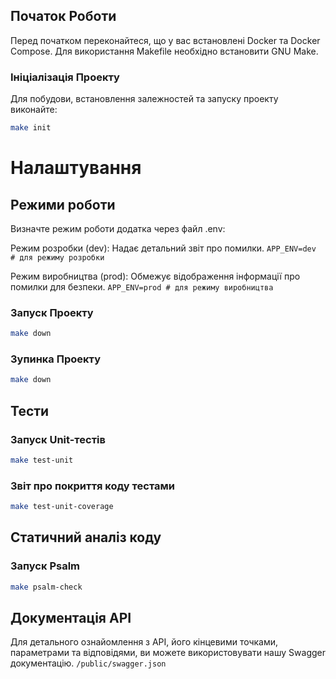 ## Початок Роботи

Перед початком переконайтеся, що у вас встановлені Docker та Docker Compose. Для використання Makefile необхідно встановити GNU Make.

### Ініціалізація Проекту

Для побудови, встановлення залежностей та запуску проекту виконайте:

```sh
make init
```

# Налаштування

## Режими роботи
Визначте режим роботи додатка через файл .env:

Режим розробки (dev): Надає детальний звіт про помилки.
`APP_ENV=dev  # для режиму розробки`

Режим виробництва (prod): Обмежує відображення інформації про помилки для безпеки.
`APP_ENV=prod # для режиму виробництва`


### Запуск Проекту
```sh
make down
```

### Зупинка Проекту
```sh
make down
```

## Тести

### Запуск Unit-тестів

```sh
make test-unit
```

### Звіт про покриття коду тестами

```sh
make test-unit-coverage
```

## Статичний аналіз коду

### Запуск Psalm

```sh
make psalm-check
```

## Документація API

Для детального ознайомлення з API, його кінцевими точками, параметрами та відповідями, ви можете використовувати нашу Swagger документацію.
`/public/swagger.json`
